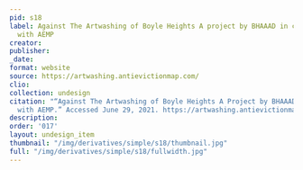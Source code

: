 ```yaml
---
pid: s18
label: Against The Artwashing of Boyle Heights A project by BHAAAD in collaboration
  with AEMP
creator:
publisher:
_date:
format: website
source: https://artwashing.antievictionmap.com/
clio:
collection: undesign
citation: "“Against The Artwashing of Boyle Heights A Project by BHAAAD in Collaboration
  with AEMP.” Accessed June 29, 2021. https://artwashing.antievictionmap.com/."
description:
order: '017'
layout: undesign_item
thumbnail: "/img/derivatives/simple/s18/thumbnail.jpg"
full: "/img/derivatives/simple/s18/fullwidth.jpg"
---
```

